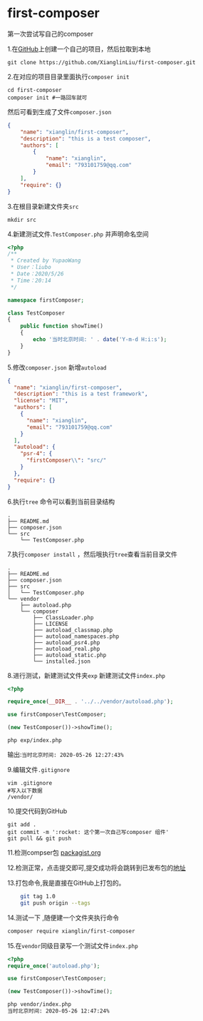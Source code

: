 # first-composer
第一次尝试写自己的composer

1.在[GitHub](https://github.com/XianglinLiu/first-composer)上创建一个自己的项目，然后拉取到本地

`git clone https://github.com/XianglinLiu/first-composer.git`

2.在对应的项目目录里面执行`composer init`

```
cd first-composer
composer init #一路回车就可
```

然后可看到生成了文件`composer.json`

```json
{
    "name": "xianglin/first-composer",
    "description": "this is a test composer",
    "authors": [
        {
            "name": "xianglin",
            "email": "793101759@qq.com"
        }
    ],
    "require": {}
}

```



3.在根目录新建文件夹`src`

`mkdir src`

4.新建测试文件.`TestComposer.php` 并声明命名空间

```php
<?php
/**
 * Created by YupaoWang
 * User：liubo
 * Date：2020/5/26
 * Time：20:14
 */

namespace firstComposer;

class TestComposer
{
    public function showTime()
    {
        echo '当时北京时间: ' . date('Y-m-d H:i:s');
    }
}
```

5.修改`composer.json` 新增`autoload`

```json
{
  "name": "xianglin/first-composer",
  "description": "this is a test framework",
  "license": "MIT",
  "authors": [
    {
      "name": "xianglin",
      "email": "793101759@qq.com"
    }
  ],
  "autoload": {
    "psr-4": {
      "firstComposer\\": "src/"
    }
  },
  "require": {}
}

```

6.执行`tree` 命令可以看到当前目录结构

```
.
├── README.md
├── composer.json
└── src
    └── TestComposer.php
```



7.执行`composer install` ，然后哦执行`tree`查看当前目录文件

```
.
├── README.md
├── composer.json
├── src
│   └── TestComposer.php
└── vendor
    ├── autoload.php
    └── composer
        ├── ClassLoader.php
        ├── LICENSE
        ├── autoload_classmap.php
        ├── autoload_namespaces.php
        ├── autoload_psr4.php
        ├── autoload_real.php
        ├── autoload_static.php
        └── installed.json
```

8.进行测试，新建测试文件夹`exp` 新建测试文件`index.php`
```php
<?php

require_once(__DIR__ . '../../vendor/autoload.php');

use firstComposer\TestComposer;

(new TestComposer())->showTime();
```

`php exp/index.php`

输出:`当时北京时间: 2020-05-26 12:27:43%`

9.编辑文件`.gitignore`

```
vim .gitignore
#写入以下数据
/vendor/
```

10.提交代码到GitHub

```
git add .  
git commit -m ':rocket: 这个第一次自己写composer 组件'  
git pull && git push
```

11.检测compser包 [packagist.org](https://packagist.org/packages/submit)

12.检测正常，点击提交即可,提交成功将会跳转到已发布包的[地址](https://packagist.org/packages/xianglin/first-composer)

13.打包命令,我是直接在GitHub上打包的。
```bash
    git tag 1.0 
    git push origin --tags
```
14.测试一下 ,随便建一个文件夹执行命令

```bash
composer require xianglin/first-composer
```

15.在`vendor`同级目录写一个测试文件`index.php`
```php
<?php
require_once('autoload.php');

use firstComposer\TestComposer;

(new TestComposer())->showTime();
```

```bash
php vendor/index.php 
当时北京时间: 2020-05-26 12:47:24%
```


